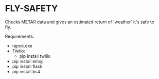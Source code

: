 # FLY-SAFETY
Checks METAR data and gives an estimated return of 'weather' it's safe to fly. 

Requirements: 
- ngrok.exe
- Twilio:
  - pip install twilio
- pip install emoji
- pip install flask
- pip install bs4
